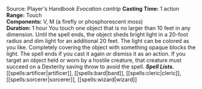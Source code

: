 Source: Player's Handbook
*Evocation cantrip*
**Casting Time:** 1 action  
**Range:** Touch  
**Components:** V, M (a firefly or phosphorescent moss)  
**Duration:** 1 hour
You touch one object that is no larger than 10 feet in any dimension. Until the spell ends, the object sheds bright light in a 20-foot radius and dim light for an additional 20 feet. The light can be colored as you like. Completely covering the object with something opaque blocks the light. The spell ends if you cast it again or dismiss it as an action.
If you target an object held or worn by a hostile creature, that creature must succeed on a Dexterity saving throw to avoid the spell.
***Spell Lists.*** [[spells:artificer|artificer]], [[spells:bard|bard]], [[spells:cleric|cleric]], [[spells:sorcerer|sorcerer]], [[spells:wizard|wizard]]